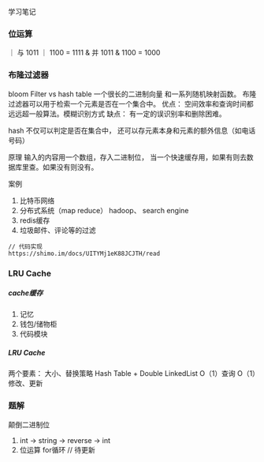 学习笔记
### 位运算
｜ 与 1011 ｜ 1100 = 1111
& 并 1011 & 1100 = 1000

### 布隆过滤器
bloom Filter vs hash table
一个很长的二进制向量 和一系列随机映射函数。
布隆过滤器可以用于检索一个元素是否在一个集合中。
优点： 空间效率和查询时间都远远超一般算法。模糊识别方式
缺点： 有一定的误识别率和删除困难。

hash
不仅可以判定是否在集合中，
还可以存元素本身和元素的额外信息（如电话号码）

原理
输入的内容用一个数组，存入二进制位，
当一个快速缓存用，如果有则去数据库里查。如果没有则没有。

案例
1. 比特币网络
2. 分布式系统（map reduce） hadoop、 search engine
3. redis缓存
4. 垃圾邮件、评论等的过滤

```
// 代码实现
https://shimo.im/docs/UITYMj1eK88JCJTH/read
```

### LRU Cache
##### cache缓存
1. 记忆
2. 钱包/储物柜
3. 代码模块

##### LRU Cache
两个要素： 大小、替换策略
Hash Table + Double LinkedList
O（1）查询
O（1）修改、更新

### 题解
颠倒二进制位
1. int -> string -> reverse -> int
2. 位运算 for循环
// 待更新